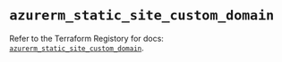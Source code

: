 # `azurerm_static_site_custom_domain`

Refer to the Terraform Registory for docs: [`azurerm_static_site_custom_domain`](https://registry.terraform.io/providers/hashicorp/azurerm/3.70.0/docs/resources/static_site_custom_domain).
